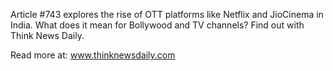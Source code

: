 Article #743 explores the rise of OTT platforms like Netflix and JioCinema in India. What does it mean for Bollywood and TV channels? Find out with Think News Daily.

Read more at: www.thinknewsdaily.com